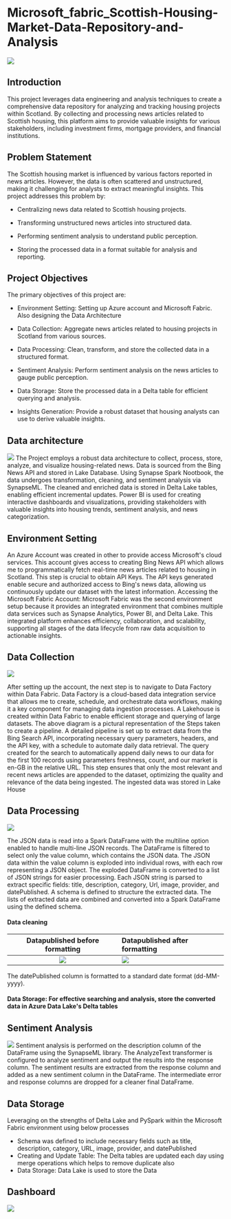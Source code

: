 # Microsoft_fabric_Scottish-Housing-Market-Data-Repository-and-Analysis
![](housing.jpg)
## Introduction
This project leverages data engineering and analysis techniques to create a comprehensive data repository for analyzing and tracking housing projects within Scotland. By collecting and processing news articles related to Scottish housing, this platform aims to provide valuable insights for various stakeholders, including investment firms, mortgage providers, and financial institutions.

## Problem Statement
The Scottish housing market is influenced by various factors reported in news articles. However, the data is often scattered and unstructured, making it challenging for analysts to extract meaningful insights.
This project addresses this problem by:

   * Centralizing news data related to Scottish housing projects.
  
   * Transforming unstructured news articles into structured data.
  
   * Performing sentiment analysis to understand public perception.
  
   * Storing the processed data in a format suitable for analysis and reporting.

## Project Objectives
The primary objectives of this project are:

 * Environment Setting: Setting up Azure account and Microsoft Fabric. Also designing the Data Architecture
  
 * Data Collection: Aggregate news articles related to housing projects in Scotland from various sources.
  
 * Data Processing: Clean, transform, and store the collected data in a structured format.
  
 * Sentiment Analysis: Perform sentiment analysis on the news articles to gauge public perception.
  
 * Data Storage: Store the processed data in a Delta table for efficient querying and analysis.
  
 * Insights Generation: Provide a robust dataset that housing analysts can use to derive valuable insights.

## Data architecture
![](Data_architecture.jpg)
The Project employs a robust data architecture to collect, process, store, analyze, and visualize housing-related news.
Data is sourced from the Bing News API and stored in Lake Database. Using Synapse Spark Nootbook, the data undergoes transformation, cleaning, and sentiment analysis via SynapseML.
The cleaned and enriched data is stored in Delta Lake tables, enabling efficient incremental updates. 
Power BI is used for creating interactive dashboards and visualizations, providing stakeholders with valuable insights into housing trends, sentiment analysis, and news categorization.

## Environment Setting
An Azure Account was created in other to provide access Microsoft's cloud services. This account gives access to creating Bing News API which allows me to programmatically fetch real-time news articles related to housing in Scotland. This step is crucial to obtain API Keys. The API keys generated enable secure and authorized access to Bing's news data, allowing us continuously update our dataset with the latest information.
Accessing the Microsoft Fabric Account: Microsoft Fabric was the second environment setup because it provides an integrated environment that combines multiple data services such as Synapse Analytics, Power BI, and Delta Lake.
This integrated platform enhances efficiency, collaboration, and scalability, supporting all stages of the data lifecycle from raw data acquisition to actionable insights.

## Data Collection
![](Data_ingestion.png)

After setting up the account, the next step is to navigate to Data Factory within Data Fabric. Data Factory is a cloud-based data integration service that allows me to create, schedule, and orchestrate data workflows, making it a key component for managing data ingestion processes.
A Lakehouse is created within Data Fabric to enable efficient storage and querying of large datasets.
The above diagram is a pictural representation of the Steps taken to create a pipeline.
A detailed pipeline is set up to extract data from the Bing Search API, incorporating necessary query parameters, headers, and the API key, with a schedule to automate daily data retrieval. The  query created for the search to automatically append daily news to our data for the first 100 records using parameters freshness, count, and our market is en-GB in the relative URL. This step ensures that only the most relevant and recent news articles are appended to the dataset, optimizing the quality and relevance of the data being ingested. The ingested data was stored in Lake House

## Data Processing
![](Data_transformation.png)

The JSON data is read into a Spark DataFrame with the multiline option enabled to handle multi-line JSON records.
The DataFrame is filtered to select only the value column, which contains the JSON data.
The JSON data within the value column is exploded into individual rows, with each row representing a JSON object.
The exploded DataFrame is converted to a list of JSON strings for easier processing.
Each JSON string is parsed to extract specific fields: title, description, category, Url, image, provider, and datePublished.
A schema is defined to structure the extracted data.
The lists of extracted data are combined and converted into a Spark DataFrame using the defined schema.

#### Data cleaning
Datapublished before formatting                        |   Datapublished after formatting
:----------------------------------------------------: | :-----------------------------------------------------
![](B4_date_formated.png)                              | ![](Data_formated.png)

The datePublished column is formatted to a standard date format (dd-MM-yyyy).

#### Data Storage: For effective searching and analysis, store the converted data in Azure Data Lake's Delta tables

## Sentiment Analysis
![](Data_Analysis.png)
Sentiment analysis is performed on the description column of the DataFrame using the SynapseML library.
The AnalyzeText transformer is configured to analyze sentiment and output the results into the response column.
The sentiment results are extracted from the response column and added as a new sentiment column in the DataFrame.
The intermediate error and response columns are dropped for a cleaner final DataFrame.

## Data Storage
Leveraging on the strengths of Delta Lake and PySpark within the Microsoft Fabric environment using below processes
* Schema was defined to include necessary fields such as title, description, category, URL, image, provider, and datePublished
* Creating and Update Table: The Delta tables are updated each day using merge operations which helps to remove duplicate also
* Data Storage: Data Lake is used to store the Data

## Dashboard
![](Dashboard_2.png)
 














